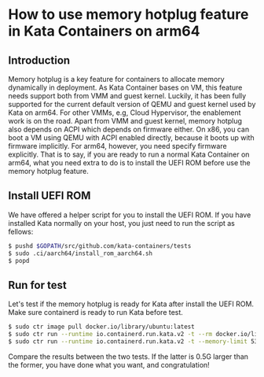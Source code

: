 # How to use memory hotplug feature in Kata Containers on arm64

## Introduction

Memory hotplug is a key feature for containers to allocate memory dynamically in deployment.
As Kata Container bases on VM, this feature needs support both from VMM and guest kernel. Luckily, it has been fully supported for the current default version of QEMU and guest kernel used by Kata on arm64. For other VMMs, e.g, Cloud Hypervisor, the enablement work is on the road. Apart from VMM and guest kernel, memory hotplug also depends on ACPI which depends on firmware either. On x86, you can boot a VM using QEMU with ACPI enabled directly, because it boots up with firmware implicitly. For arm64, however, you need specify firmware explicitly. That is to say, if you are ready to run a normal Kata Container on arm64, what you need extra to do is to install the UEFI ROM before use the memory hotplug feature.

## Install UEFI ROM

We have offered a helper script for you to install the UEFI ROM. If you have installed Kata normally on your host, you just need to run the script as fellows:

```bash
$ pushd $GOPATH/src/github.com/kata-containers/tests
$ sudo .ci/aarch64/install_rom_aarch64.sh
$ popd
```

## Run for test

Let's test if the memory hotplug is ready for Kata after install the UEFI ROM. Make sure containerd is ready to run Kata before test.

```bash
$ sudo ctr image pull docker.io/library/ubuntu:latest
$ sudo ctr run --runtime io.containerd.run.kata.v2 -t --rm docker.io/library/ubuntu:latest hello sh -c "free -h"
$ sudo ctr run --runtime io.containerd.run.kata.v2 -t --memory-limit 536870912 --rm docker.io/library/ubuntu:latest hello sh -c "free -h"
```

Compare the results between the two tests. If the latter is 0.5G larger than the former, you have done what you want, and congratulation!
